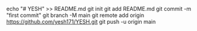 echo "# YESH" >> README.md
git init
git add README.md
git commit -m "first commit"
git branch -M main
git remote add origin https://github.com/yesh171/YESH.git
git push -u origin main
